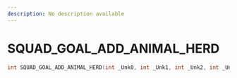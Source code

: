 ```yaml
---
description: No description available 
---
```


# SQUAD_GOAL_ADD_ANIMAL_HERD

```cpp
int SQUAD_GOAL_ADD_ANIMAL_HERD(int _Unk0, int _Unk1, int _Unk2, int _Unk3);
```